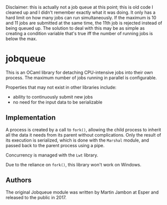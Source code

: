 Disclaimer: this is actually not a job queue at this point; this is
old code I cleaned up and I didn't remember exactly what it was doing.
It only has a hard limit on how many jobs can run simultaneously. If the
maximum is 10 and 11 jobs are submitted at the same time, the
11th job is rejected instead of being queued up. The solution
to deal with this may be as simple as creating a condition variable
that's true iff the number of running jobs is below the max.

jobqueue
==

This is an OCaml library for detaching CPU-intensive jobs into their
own process. The maximum number of jobs running in parallel is
configurable.

Properties that may not exist in other libraries include:

* ability to continuously submit new jobs
* no need for the input data to be serializable

Implementation
--

A process is created by a call to `fork()`, allowing the child process
to inherit all the data it needs from its parent without
complications. Only the result of its execution is serialized, which
is done with the `Marshal` module, and passed back to the parent process
using a pipe.

Concurrency is managed with the `Lwt` library.

Due to the reliance on `fork()`, this library won't work on Windows.

Authors
--

The original Jobqueue module was written by Martin Jambon at Esper
and released to the public in 2017.
